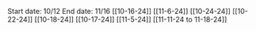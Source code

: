 Start date: 10/12
End date: 11/16
[[10-16-24]]
[[11-6-24]]
[[10-24-24]]
[[10-22-24]]
[[10-18-24]]
[[10-17-24]]
[[11-5-24]]
[[11-11-24 to 11-18-24]]